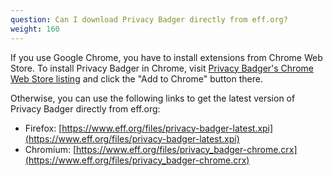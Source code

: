 ```yaml
---
question: Can I download Privacy Badger directly from eff.org?
weight: 160
---
```


If you use Google Chrome, you have to install extensions from Chrome Web Store. To install Privacy Badger in Chrome, visit [Privacy Badger's Chrome Web Store listing](https://chrome.google.com/webstore/detail/privacy-badger/pkehgijcmpdhfbdbbnkijodmdjhbjlgp) and click the "Add to Chrome" button there.

Otherwise, you can use the following links to get the latest version of Privacy Badger directly from eff.org:

* Firefox: [https://www.eff.org/files/privacy-badger-latest.xpi](https://www.eff.org/files/privacy-badger-latest.xpi)
* Chromium: [https://www.eff.org/files/privacy_badger-chrome.crx](https://www.eff.org/files/privacy_badger-chrome.crx)

